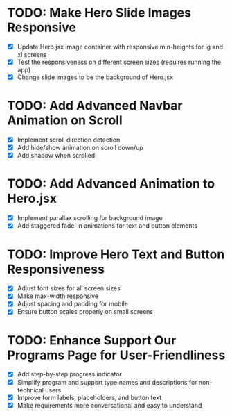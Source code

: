 # TODO: Make Hero Slide Images Responsive

- [x] Update Hero.jsx image container with responsive min-heights for lg and xl screens
- [x] Test the responsiveness on different screen sizes (requires running the app)
- [x] Change slide images to be the background of Hero.jsx

# TODO: Add Advanced Navbar Animation on Scroll

- [x] Implement scroll direction detection
- [x] Add hide/show animation on scroll down/up
- [x] Add shadow when scrolled

# TODO: Add Advanced Animation to Hero.jsx

- [x] Implement parallax scrolling for background image
- [x] Add staggered fade-in animations for text and button elements

# TODO: Improve Hero Text and Button Responsiveness

- [x] Adjust font sizes for all screen sizes
- [x] Make max-width responsive
- [x] Adjust spacing and padding for mobile
- [x] Ensure button scales properly on small screens

# TODO: Enhance Support Our Programs Page for User-Friendliness

- [x] Add step-by-step progress indicator
- [x] Simplify program and support type names and descriptions for non-technical users
- [x] Improve form labels, placeholders, and button text
- [x] Make requirements more conversational and easy to understand
